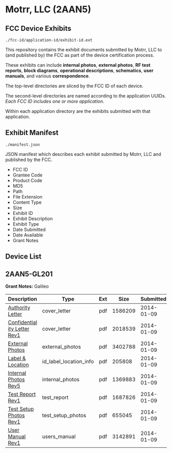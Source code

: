 # Motrr, LLC (2AAN5)
## FCC Device Exhibits

```
./fcc-id/application-id/exhibit-id.ext
```

This repository contains the exhibit documents submitted by Motrr, LLC to (and published by) the FCC as part of the device certification process.

These exhibits can include **internal photos**, **external photos**, **RF test reports**, **block diagrams**, **operational descriptions**, **schematics**, **user manuals**, and various **correspondence**.

The top-level directories are sliced by the FCC ID of each device.

The second-level directories are named according to the application UUIDs. *Each FCC ID includes one or more application.*

Within each application directory are the exhibits submitted with that application. 

## Exhibit Manifest

```
./manifest.json
```

JSON manifest which describes each exhibit submitted by Motrr, LLC and published by the FCC.

- FCC ID
- Grantee Code
- Product Code
- MD5
- Path
- File Extension
- Content Type
- Size
- Exhibit ID
- Exhibit Description
- Exhibit Type
- Date Submitted
- Date Available
- Grant Notes

## Device List
## 2AAN5-GL201
**Grant Notes:** Galileo

| Description | Type | Ext | Size | Submitted | Available |
| ----------- | ---- | --- | ---- | --------- | --------- |
| [Authority Letter](2AAN5-GL201/3afff10cb0f5498cf2773c9ae44e2bfb/2161405.pdf) | cover_letter | pdf | 1586209 | 2014-01-09 | 2014-01-14 |
| [Confidential ity Letter Rev1](2AAN5-GL201/3afff10cb0f5498cf2773c9ae44e2bfb/2161406.pdf) | cover_letter | pdf | 2018539 | 2014-01-09 | 2014-01-14 |
| [External Photos](2AAN5-GL201/3afff10cb0f5498cf2773c9ae44e2bfb/2161407.pdf) | external_photos | pdf | 3402788 | 2014-01-09 | 2014-01-14 |
| [Label & Location](2AAN5-GL201/3afff10cb0f5498cf2773c9ae44e2bfb/2161409.pdf) | id_label_location_info | pdf | 205808 | 2014-01-09 | 2014-01-14 |
| [Internal Photos Rev5](2AAN5-GL201/3afff10cb0f5498cf2773c9ae44e2bfb/2161408.pdf) | internal_photos | pdf | 1369883 | 2014-01-09 | 2014-01-14 |
| [Test Report Rev1](2AAN5-GL201/3afff10cb0f5498cf2773c9ae44e2bfb/2161410.pdf) | test_report | pdf | 1687826 | 2014-01-09 | 2014-01-14 |
| [Test Setup Photos Rev1](2AAN5-GL201/3afff10cb0f5498cf2773c9ae44e2bfb/2161411.pdf) | test_setup_photos | pdf | 655045 | 2014-01-09 | 2014-01-14 |
| [User Manual Rev1](2AAN5-GL201/3afff10cb0f5498cf2773c9ae44e2bfb/2161412.pdf) | users_manual | pdf | 3142891 | 2014-01-09 | 2014-01-14 |
